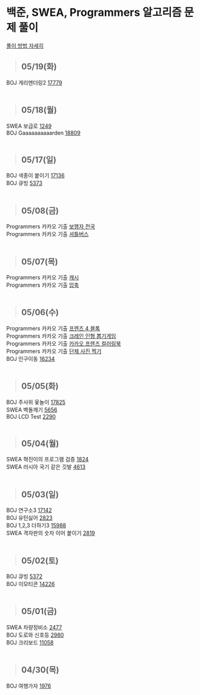 # 백준, SWEA, Programmers 알고리즘 문제 풀이

[풀이 방법 자세히](https://jayrightthere.tistory.com/)
> ## 05/19(화)
BOJ 게리맨더링2 [17779](https://www.acmicpc.net/problem/17779)
<br>
<br>

> ## 05/18(월)
SWEA 보급로 [1249](https://swexpertacademy.com/main/code/problem/problemDetail.do?contestProbId=AV15QRX6APsCFAYD)
<br>
BOJ Gaaaaaaaaaarden [18809](https://www.acmicpc.net/problem/18809)
<br>
<br>
> ## 05/17(일)
BOJ 색종이 붙이기 [17136](https://www.acmicpc.net/problem/17136)
<br>
BOJ 큐빙 [5373](https://www.acmicpc.net/problem/5373)
<br>
<br>
> ## 05/08(금)
Programmers 카카오 기출 [보행자 천국](https://programmers.co.kr/learn/courses/30/lessons/1832)
<br>
Programmers 카카오 기출 [셔틀버스](https://programmers.co.kr/learn/courses/30/lessons/17678)
<br>
<br>
> ## 05/07(목)

Programmers 카카오 기출 [캐시](https://programmers.co.kr/learn/courses/30/lessons/17680)
<br>
Programmers 카카오 기출 [압축](https://programmers.co.kr/learn/courses/30/lessons/17684)
<br>
<br>
> ## 05/06(수)

Programmers 카카오 기출 [프렌즈 4 블록](https://programmers.co.kr/learn/courses/30/lessons/17679)
<br>
Programmers 카카오 기출 [크레인 인형 뽑기게임](https://programmers.co.kr/learn/courses/30/lessons/64061)
<br>
Programmers 카카오 기출 [카카오 프렌즈 컬러링북](https://programmers.co.kr/learn/courses/30/lessons/1829)
<br>
Programmers 카카오 기출 [단체 사진 찍기](https://programmers.co.kr/learn/courses/30/lessons/1835)
<br>
BOJ 인구이동 [16234](https://www.acmicpc.net/problem/16234)
<br>
<br>
> ## 05/05(화)

BOJ 주사위 윷놀이 [17825](https://www.acmicpc.net/problem/17825)
<br>
SWEA 벽돌깨기 [5656](https://swexpertacademy.com/main/code/problem/problemDetail.do?contestProbId=AWXRQm6qfL0DFAUo)
<br>
BOJ LCD Test [2290](https://www.acmicpc.net/problem/2290)
<br>
<br>
> ## 05/04(월)

SWEA 혁진이의 프로그램 검증 [1824](https://swexpertacademy.com/main/code/problem/problemDetail.do?contestProbId=AV4yLUiKDUoDFAUx&categoryId=AV4yLUiKDUoDFAUx&categoryType=CODE)
<br>
SWEA 러시아 국기 같은 깃발 [4613](https://swexpertacademy.com/main/code/problem/problemDetail.do?contestProbId=AWQl9TIK8qoDFAXj&categoryId=AWQl9TIK8qoDFAXj&categoryType=CODE)
<br>
<br>
> ## 05/03(일)

BOJ 연구소3 [17142](https://www.acmicpc.net/problem/17142)
<br>
BOJ 유턴싫어 [2823](https://www.acmicpc.net/problem/2823)
<br>
BOJ 1,2,3 더하기3 [15988](https://www.acmicpc.net/problem/15988)
<br>
SWEA 격자판의 숫자 이어 붙이기 [2819](https://swexpertacademy.com/main/code/problem/problemDetail.do?contestProbId=AV7I5fgqEogDFAXB&categoryId=AV7I5fgqEogDFAXB&categoryType=CODE)
<br>
<br>
> ## 05/02(토)

BOJ 큐빙 [5372](https://www.acmicpc.net/problem/5373)
<br>
BOJ 이모티콘 [14226](https://www.acmicpc.net/problem/14226)
<br>
<br>

> ## 05/01(금)

SWEA 차량정비소 [2477](https://swexpertacademy.com/main/code/problem/problemDetail.do?contestProbId=AV6c6bgaIuoDFAXy)
<br>
BOJ 도로와 신호등 [2980](https://www.acmicpc.net/problem/2980)
<br>
BOJ 크리보드 [11058](https://www.acmicpc.net/problem/11058)
<br>
<br>
> ## 04/30(목)
BOJ 여행가자 [1976](https://www.acmicpc.net/problem/1976)
<br>
